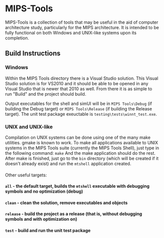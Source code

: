 # MIPS-Tools
MIPS-Tools is a collection of tools that may be useful in the aid of computer architecture study, particularly for the MIPS architecture. It is intended to be fully functional on both Windows and UNIX-like systems upon its completion.

## Build Instructions
### Windows
Within the MIPS Tools directory there is a Visual Studio solution. This Visual Studio solution is for VS2010 and it should be able to be opened in any Visual Studio that is newer that 2010 as well. From there it is as simple to run "Build" and the project should build.

Output executables for the shell and simUI will be in `MIPS Tools\Debug` (if building the Debug target) or `MIPS Tools\Release` (if building the Release target). The unit test package exeuctable is `testing\tests\winnt_test.exe`.

### UNIX and UNIX-like
Compilation on UNIX systems can be done using one of the many make utilities. gmake is known to work. To make all applications available to UNIX systems in the MIPS Tools suite (currently the MIPS Tools Shell), just type in the following command: `make` And the make application should do the rest. After make is finished, just go to the `bin` directory (which will be created if it doesn't already exist) and run the `mtshell` application created.
#### 
Other useful targets:
#### `all` - the default target, builds the `mtshell` executable with debugging symbols and no optimization (debug)
#### `clean` - clean the solution, remove executables and objects
#### `release` - build the project as a release (that is, without debugging symbols and with optimization on)
#### `test` - build and run the unit test package
